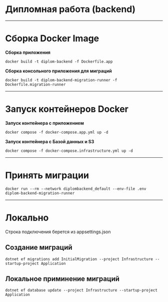 # Дипломная работа (backend)
---
# Сборка Docker Image
**Сборка приложения**
```
docker build -t diplom-backend -f Dockerfile.app
```
**Сборка консольного приложения для миграций**
```
docker build -t diplom-backend-migration-runner -f Dockerfile.migration-runner 
```
---
# Запуск контейнеров Docker
**Запуск контейнера с приложением**
```
docker compose -f docker-compose.app.yml up -d
```
**Запуск контейнера с Базой данных и S3**
```
docker compose -f docker-compose.infrastructure.yml up -d
````
---
# Принять миграции
```
docker run --rm --network diplombackend_default --env-file .env diplom-backend-migration-runner
```
---
# Локально
Строка подключения берется из appsettings.json
## Cоздание миграций
```
dotnet ef migrations add InitialMigration --project Infrastructure --startup-project Application
```
## Локальное приминение миграций
```
dotnet ef database update --project Infrastructure --startup-project Application
```
